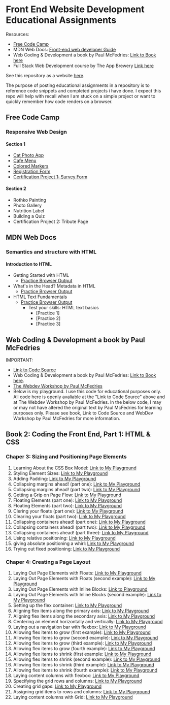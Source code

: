 # Front End Website Development Educational Assignments

Resources: 

- [Free Code Camp](https://www.freecodecamp.org) 
- MDN Web Docs: [Front-end web developer Guide](https://developer.mozilla.org/en-US/docs/Learn/Front-end_web_developer) 
- Web Coding & Development a book by Paul McFedries: [Link to Book here](https://www.paulmcfedries.com/books/book.php?title=web-coding-dev-aio-fd)
- Full Stack Web Development course by The App Brewery [Link here](https://appbrewery.com/p/the-complete-web-development-course)

See this repository as a website [here](https://laurenc2022.github.io/web-dev-edu/). 

The purpose of posting educational assignments in a repository is to reference code snippets and completed projects i have done. I expect this repo will help with recall when I am stuck on a simple project or want to quickly remember how code renders on a browser.  

## Free Code Camp 
### Responsive Web Design
#### Section 1
- [Cat Photo App](https://laurenc2022.github.io/web-dev-edu/free-code-camp-assignments/responsive-web-design-assignments/1-cat-photo-app/cat-photo-app-index.html) 
- [Cafe Menu](https://laurenc2022.github.io/web-dev-edu/free-code-camp-assignments/responsive-web-design-assignments/2-cafe-menu/cafe-menu-index.html)
- [Colored Markers](https://laurenc2022.github.io/web-dev-edu/free-code-camp-assignments/responsive-web-design-assignments/3-colored-markers/colored-markers-index.html)
- [Registration Form](https://laurenc2022.github.io/web-dev-edu/free-code-camp-assignments/responsive-web-design-assignments/4-Registration-form/registration-form-index.html)
- [Certification Project 1: Survey Form](https://laurenc2022.github.io/web-dev-edu/free-code-camp-assignments/responsive-web-design-assignments/5-cert-proj-registration-form/survey-form-index.html)
#### Section 2
- Rothko Painting 
- Photo Gallery
- Nutrition Label
- Building a Quiz 
- Certification Project 2: Tribute Page

## MDN Web Docs
### Semantics and structure with HTML
#### Introduction to HTML 
- Getting Started with HTML 
    - [Practice Browser Output](https://laurenc2022.github.io/web-dev-edu/mdn-web-docs/intro-to-html/1-getting-started-with-html/title-example.html)
- What's in the Head? Metadata in HTML
    - [Practice Browser Output](https://laurenc2022.github.io/web-dev-edu/mdn-web-docs/intro-to-html/2-whats-in-th-head-metadata-in-html/meta-example.html)
- HTML Text Fundamentals 
    - [Practice Browser Output](https://laurenc2022.github.io/web-dev-edu/mdn-web-docs/intro-to-html/3-html-text-fundamentals/text-start.html)
        - Test your skills: HTML text basics 
            - [Practice 1]
            - [Practice 2] 
            - [Practice 3] 

## Web Coding & Development a book by Paul McFedries
IMPORTANT:
- [Link to Code Source](https://www.paulmcfedries.com/webcodingfordummies/) 
- Web Coding & Development a book by Paul McFedries: [Link to Book here](https://www.paulmcfedries.com/books/book.php?title=web-coding-dev-aio-fd). 
- [The Webdev Workshop by Paul McFedries](https://webdev.mcfedries.com)
- Below is my playground. I use this code for educational purposes only. All code here is openly avaliable at the "Link to Code Source" above and at The Webdev Workshop by Paul McFedries. In the below code, I may or may not have altered the original text by Paul McFedries for learning purposes only. Please see book, Link to Code Source and WebDev Workshop by Paul McFedries for more information.  

## Book 2: Coding the Front End, Part 1: HTML & CSS
### Chaper 3: Sizing and Positioning Page Elements 
1. Learning About the CSS Box Model: [Link to My Playground](https://laurenc2022.github.io/web-dev-edu/web-coding-and-development-by-paul-mcfedries/book-two-coding-front-end-p1/ch3-sizing-and-positioning-page-elements/1-learning-about-the-css-box-model.html)
2. Styling Element Sizes: [Link to My Playground](https://laurenc2022.github.io/web-dev-edu/web-coding-and-development-by-paul-mcfedries/book-two-coding-front-end-p1/ch3-sizing-and-positioning-page-elements/2-styling-element-sizes.html)
3. Adding Padding: [Link to My Playground](https://laurenc2022.github.io/web-dev-edu/web-coding-and-development-by-paul-mcfedries/book-two-coding-front-end-p1/ch3-sizing-and-positioning-page-elements/3-adding-padding.html)
4. Collapsing margins ahead! (part one): [Link to My Playground](https://laurenc2022.github.io/web-dev-edu/web-coding-and-development-by-paul-mcfedries/book-two-coding-front-end-p1/ch3-sizing-and-positioning-page-elements/4-collapsing-margins-ahead-p1.html)
5. Collapsing margins ahead! (part two): [Link to My Playground](https://laurenc2022.github.io/web-dev-edu/web-coding-and-development-by-paul-mcfedries/book-two-coding-front-end-p1/ch3-sizing-and-positioning-page-elements/5-Collapsing-margins-ahead-p2.html)
6. Getting a Grip on Page Flow: [Link to My Playground](https://laurenc2022.github.io/web-dev-edu/web-coding-and-development-by-paul-mcfedries/book-two-coding-front-end-p1/ch3-sizing-and-positioning-page-elements/6-Getting-a-Grip-on-page-flow.html)
7. Floating Elements (part one): [Link to My Playground](https://laurenc2022.github.io/web-dev-edu/web-coding-and-development-by-paul-mcfedries/book-two-coding-front-end-p1/ch3-sizing-and-positioning-page-elements/7-floating-elements-p1.html)
8. Floating Elements (part two): [Link to My Playground](https://laurenc2022.github.io/web-dev-edu/web-coding-and-development-by-paul-mcfedries/book-two-coding-front-end-p1/ch3-sizing-and-positioning-page-elements/8-floating-elements-p2.html)
9. Clering your floats (part one): [Link to My Playground](https://laurenc2022.github.io/web-dev-edu/web-coding-and-development-by-paul-mcfedries/book-two-coding-front-end-p1/ch3-sizing-and-positioning-page-elements/9-clering-your-floats-p1.html)
10. Clearing your floats (part two): [Link to My Playground](https://laurenc2022.github.io/web-dev-edu/web-coding-and-development-by-paul-mcfedries/book-two-coding-front-end-p1/ch3-sizing-and-positioning-page-elements/10-clearing-your-floats-p2.html)
11. Collapsing containers ahead! (part one): [Link to My Playground](https://laurenc2022.github.io/web-dev-edu/web-coding-and-development-by-paul-mcfedries/book-two-coding-front-end-p1/ch3-sizing-and-positioning-page-elements/11-collapsing-containers-ahead-p1.html)
12. Collapsing containers ahead! (part two): [Link to My Playground](https://laurenc2022.github.io/web-dev-edu/web-coding-and-development-by-paul-mcfedries/book-two-coding-front-end-p1/ch3-sizing-and-positioning-page-elements/12-collapsing-containers-ahead-p2.html)
13. Collapsing containers ahead! (part three): [Link to My Playground](https://laurenc2022.github.io/web-dev-edu/web-coding-and-development-by-paul-mcfedries/book-two-coding-front-end-p1/ch3-sizing-and-positioning-page-elements/13-collapsing-containers-ahead-p3.html)
14. Using relative positioning: [Link to My Playground](https://laurenc2022.github.io/web-dev-edu/web-coding-and-development-by-paul-mcfedries/book-two-coding-front-end-p1/ch3-sizing-and-positioning-page-elements/14-using-relative-positioning.html)
15. giving absolute positioning a whirl: [Link to My Playground](https://laurenc2022.github.io/web-dev-edu/web-coding-and-development-by-paul-mcfedries/book-two-coding-front-end-p1/ch3-sizing-and-positioning-page-elements/15-giving-absolute-positioning-a-whirl.html) 
16. Trying out fixed positioning: [Link to My Playground](https://laurenc2022.github.io/web-dev-edu/web-coding-and-development-by-paul-mcfedries/book-two-coding-front-end-p1/ch3-sizing-and-positioning-page-elements/16-trying-out-fixed-positioning.html)

### Chaper 4: Creating a Page Layout
1. Laying Out Page Elements with Floats: [Link to My Playground](https://laurenc2022.github.io/web-dev-edu/web-coding-and-development-by-paul-mcfedries/book-two-coding-front-end-p1/ch4-creating-a-page-layout/1-Laying-out-page-elements-with-floats.html)
2. Laying Out Page Elements with Floats (second example): [Link to My Playground](https://laurenc2022.github.io/web-dev-edu/web-coding-and-development-by-paul-mcfedries/book-two-coding-front-end-p1/ch4-creating-a-page-layout/2-Laying-out-page-elements-with-floats-ex2.html) 
3. Laying Out Page Elements with Inline Blocks: [Link to Playground](https://laurenc2022.github.io/web-dev-edu/web-coding-and-development-by-paul-mcfedries/book-two-coding-front-end-p1/ch4-creating-a-page-layout/3-Laying-out-page-elements-with-inline-blocks.html) 
4. Laying Out Page Elements with Inline Blocks (second example): [Link to My Playground](https://laurenc2022.github.io/web-dev-edu/web-coding-and-development-by-paul-mcfedries/book-two-coding-front-end-p1/ch4-creating-a-page-layout/4-Laying-Out-page-elements-with-inline-blocks-ex2.html)   
5. Setting up the flex container: [Link to My Playground](https://laurenc2022.github.io/web-dev-edu/web-coding-and-development-by-paul-mcfedries/book-two-coding-front-end-p1/ch4-creating-a-page-layout/5-Setting-up-the-flex-container.html)        
6. Aligning flex items along the primary axis: [Link to My Playground](https://laurenc2022.github.io/web-dev-edu/web-coding-and-development-by-paul-mcfedries/book-two-coding-front-end-p1/ch4-creating-a-page-layout/6-Aligning-flex-items-along-the-primary-axis.html) 
7. Aligning flex items along the secondary axis: [Link to My Playground](https://laurenc2022.github.io/web-dev-edu/web-coding-and-development-by-paul-mcfedries/book-two-coding-front-end-p1/ch4-creating-a-page-layout/7-Aligning-flex-items-along-the-secondary-axis.html)
8. Centering an element horizontally and vertically: [Link to My Playground](https://laurenc2022.github.io/web-dev-edu/web-coding-and-development-by-paul-mcfedries/book-two-coding-front-end-p1/ch4-creating-a-page-layout/8-Centering-an-element-horizontally-and-vertically.html)
9. Laying out a navigation bar with flexbox: [Link to My Playground](https://laurenc2022.github.io/web-dev-edu/web-coding-and-development-by-paul-mcfedries/book-two-coding-front-end-p1/ch4-creating-a-page-layout/9-Laying-out-a-navigation-bar-with-flexbox.html) 
10. Allowing flex items to grow (first example): [Link to My Playground](https://laurenc2022.github.io/web-dev-edu/web-coding-and-development-by-paul-mcfedries/book-two-coding-front-end-p1/ch4-creating-a-page-layout/10-Allowing-flex-items-to-grow-ex1.html) 
11. Allowing flex items to grow (second example): [Link to My Playground](https://laurenc2022.github.io/web-dev-edu/web-coding-and-development-by-paul-mcfedries/book-two-coding-front-end-p1/ch4-creating-a-page-layout/11-Allowing-flex-items-to-grow-ex2.html)
12. Allowing flex items to grow (third example): [Link to My Playground](https://laurenc2022.github.io/web-dev-edu/web-coding-and-development-by-paul-mcfedries/book-two-coding-front-end-p1/ch4-creating-a-page-layout/12-Allowing-flex-items-to-grow-ex3.html)
13. Allowing flex items to grow (fourth example): [Link to My Playground](https://laurenc2022.github.io/web-dev-edu/web-coding-and-development-by-paul-mcfedries/book-two-coding-front-end-p1/ch4-creating-a-page-layout/13-Allowing-flex-items-to-grow-ex4.html)
14. Allowing flex items to shrink (first example: [Link to My Playground](https://laurenc2022.github.io/web-dev-edu/web-coding-and-development-by-paul-mcfedries/book-two-coding-front-end-p1/ch4-creating-a-page-layout/14-Allowing-flex-items-to-shrink-ex1.html)
15. Allowing flex items to shrink (second example): [Link to My Playground](https://laurenc2022.github.io/web-dev-edu/web-coding-and-development-by-paul-mcfedries/book-two-coding-front-end-p1/ch4-creating-a-page-layout/15-Allowing-flex-items-to-shrink-ex2.html)
16. Allowing flex items to shrink (third example): [Link to My Playground](https://laurenc2022.github.io/web-dev-edu/web-coding-and-development-by-paul-mcfedries/book-two-coding-front-end-p1/ch4-creating-a-page-layout/16-Allowing-flex-items-to-shrink-ex3.html)
17. Allowing flex items to shrink (fourth example): [Link to My Playground](https://laurenc2022.github.io/web-dev-edu/web-coding-and-development-by-paul-mcfedries/book-two-coding-front-end-p1/ch4-creating-a-page-layout/17-Allowing-flex-items-to-shrink-ex4.html) 
18. Laying content columns with flexbox: [Link to My Playground](https://laurenc2022.github.io/web-dev-edu/web-coding-and-development-by-paul-mcfedries/book-two-coding-front-end-p1/ch4-creating-a-page-layout/18-Laying-content-columns-with-flexbox.html)
19. Specifying the grid rows and columns: [Link to My Playground](https://laurenc2022.github.io/web-dev-edu/web-coding-and-development-by-paul-mcfedries/book-two-coding-front-end-p1/ch4-creating-a-page-layout/19-Specifying-the-grid-rows-and-columns.html)
20. Creating grid gaps: [Link to My Playground](https://laurenc2022.github.io/web-dev-edu/web-coding-and-development-by-paul-mcfedries/book-two-coding-front-end-p1/ch4-creating-a-page-layout/20-Creating-grid-gaps.html) 
21. Assigning grid items to rows and columns: [Link to My Playground](https://laurenc2022.github.io/web-dev-edu/web-coding-and-development-by-paul-mcfedries/book-two-coding-front-end-p1/ch4-creating-a-page-layout/21-Assigning-grid-items-to-rows-and-columns.html)
22. Laying content columns with Grid: [Link to My Playground](https://laurenc2022.github.io/web-dev-edu/web-coding-and-development-by-paul-mcfedries/book-two-coding-front-end-p1/ch4-creating-a-page-layout/22-Laying-content-columns-with-Grid.html)

